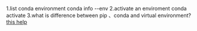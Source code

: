 1.list conda environment
  conda info --env
2.activate an enviroment
  conda activate <python-environment-name>
3.what is difference between pip 、conda and virtual environment?
  [this help](https://docs.conda.io/projects/conda/en/latest/commands.html#conda-vs-pip-vs-virtualenv-commands)
